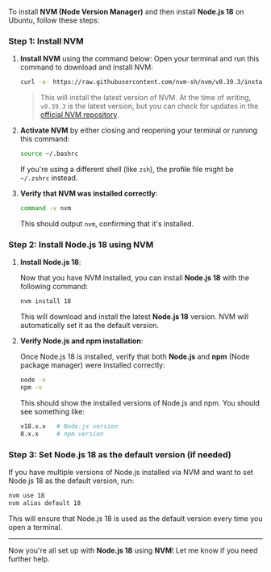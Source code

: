 To install **NVM (Node Version Manager)** and then install **Node.js 18** on Ubuntu, follow these steps:

### Step 1: Install NVM

1. **Install NVM** using the command below:
   Open your terminal and run this command to download and install NVM:

   ```bash
   curl -o- https://raw.githubusercontent.com/nvm-sh/nvm/v0.39.3/install.sh | bash
   ```

   > This will install the latest version of NVM. At the time of writing, `v0.39.3` is the latest version, but you can check for updates in the [official NVM repository](https://github.com/nvm-sh/nvm).

2. **Activate NVM** by either closing and reopening your terminal or running this command:

   ```bash
   source ~/.bashrc
   ```

   If you're using a different shell (like `zsh`), the profile file might be `~/.zshrc` instead.

3. **Verify that NVM was installed correctly**:

   ```bash
   command -v nvm
   ```

   This should output `nvm`, confirming that it's installed.

### Step 2: Install Node.js 18 using NVM

1. **Install Node.js 18**:

   Now that you have NVM installed, you can install **Node.js 18** with the following command:

   ```bash
   nvm install 18
   ```

   This will download and install the latest **Node.js 18** version. NVM will automatically set it as the default version.

2. **Verify Node.js and npm installation**:

   Once Node.js 18 is installed, verify that both **Node.js** and **npm** (Node package manager) were installed correctly:

   ```bash
   node -v
   npm -v
   ```

   This should show the installed versions of Node.js and npm. You should see something like:

   ```bash
   v18.x.x   # Node.js version
   8.x.x     # npm version
   ```

### Step 3: Set Node.js 18 as the default version (if needed)

If you have multiple versions of Node.js installed via NVM and want to set Node.js 18 as the default version, run:

```bash
nvm use 18
nvm alias default 18
```

This will ensure that Node.js 18 is used as the default version every time you open a terminal.

---

Now you're all set up with **Node.js 18** using **NVM**! Let me know if you need further help.